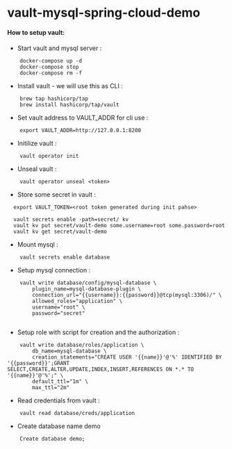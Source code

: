 # vault-mysql-spring-cloud-demo


#### How to setup vault:


####
   

*  Start vault and mysql server :

```shell
    docker-compose up -d
    docker-compose stop
    docker-compose rm -f   
```

*  Install vault - we will use this as CLI :

```shell
    brew tap hashicorp/tap
    brew install hashicorp/tap/vault
```

*  Set vault address to VAULT_ADDR for cli use :    

``` shell
    export VAULT_ADDR=http://127.0.0.1:8200
```
    
*  Initilize vault :

``` shell
    vault operator init
```
*  Unseal vault : 
 
```shell    
    vault operator unseal <token>
```    
*  Store some secret in vault : 
 
```shell    
  export VAULT_TOKEN=<root token generated during init pahse>
```  

```shell   
  vault secrets enable -path=secret/ kv
  vault kv put secret/vault-demo some.username=root some.password=root
  vault kv get secret/vault-demo
```  

*  Mount mysql : 

```shell
    vault secrets enable database
``` 
*  Setup mysql connection : 

```shell
    vault write database/config/mysql-database \
        plugin_name=mysql-database-plugin \
        connection_url="{{username}}:{{password}}@tcp(mysql:3306)/" \
        allowed_roles="application" \
        username="root" \
        password="secret"
        
``` 
*  Setup role with script for creation and the authorization : 

```shell  
    vault write database/roles/application \
        db_name=mysql-database \
        creation_statements="CREATE USER '{{name}}'@'%' IDENTIFIED BY '{{password}}';GRANT SELECT,CREATE,ALTER,UPDATE,INDEX,INSERT,REFERENCES ON *.* TO '{{name}}'@'%';" \
        default_ttl="1m" \
        max_ttl="2m"
``` 
*  Read credentials from vault : 

``` 
    vault read database/creds/application
``` 

* Create database name demo
``` 
    Create database demo;
``` 
